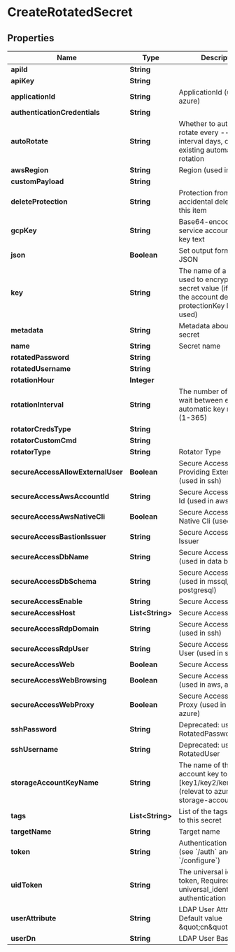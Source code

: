

# CreateRotatedSecret

## Properties

Name | Type | Description | Notes
------------ | ------------- | ------------- | -------------
**apiId** | **String** |  |  [optional]
**apiKey** | **String** |  |  [optional]
**applicationId** | **String** | ApplicationId (used in azure) |  [optional]
**authenticationCredentials** | **String** |  |  [optional]
**autoRotate** | **String** | Whether to automatically rotate every --rotation-interval days, or disable existing automatic rotation |  [optional]
**awsRegion** | **String** | Region (used in aws) |  [optional]
**customPayload** | **String** |  |  [optional]
**deleteProtection** | **String** | Protection from accidental deletion of this item |  [optional]
**gcpKey** | **String** | Base64-encoded service account private key text |  [optional]
**json** | **Boolean** | Set output format to JSON |  [optional]
**key** | **String** | The name of a key that used to encrypt the secret value (if empty, the account default protectionKey key will be used) |  [optional]
**metadata** | **String** | Metadata about the secret |  [optional]
**name** | **String** | Secret name | 
**rotatedPassword** | **String** |  |  [optional]
**rotatedUsername** | **String** |  |  [optional]
**rotationHour** | **Integer** |  |  [optional]
**rotationInterval** | **String** | The number of days to wait between every automatic key rotation (1-365) |  [optional]
**rotatorCredsType** | **String** |  |  [optional]
**rotatorCustomCmd** | **String** |  |  [optional]
**rotatorType** | **String** | Rotator Type | 
**secureAccessAllowExternalUser** | **Boolean** | Secure Access Allow Providing External User (used in ssh) |  [optional]
**secureAccessAwsAccountId** | **String** | Secure Access Account Id (used in aws) |  [optional]
**secureAccessAwsNativeCli** | **Boolean** | Secure Access Aws Native Cli (used in aws) |  [optional]
**secureAccessBastionIssuer** | **String** | Secure Access Bastion Issuer |  [optional]
**secureAccessDbName** | **String** | Secure Access DB Name (used in data bases) |  [optional]
**secureAccessDbSchema** | **String** | Secure Access Schema (used in mssql, postgresql) |  [optional]
**secureAccessEnable** | **String** | Secure Access Enabled |  [optional]
**secureAccessHost** | **List&lt;String&gt;** | Secure Access Host |  [optional]
**secureAccessRdpDomain** | **String** | Secure Access Domain (used in ssh) |  [optional]
**secureAccessRdpUser** | **String** | Secure Access Override User (used in ssh) |  [optional]
**secureAccessWeb** | **Boolean** | Secure Access Web |  [optional]
**secureAccessWebBrowsing** | **Boolean** | Secure Access Isolated (used in aws, azure) |  [optional]
**secureAccessWebProxy** | **Boolean** | Secure Access Web Proxy (used in aws, azure) |  [optional]
**sshPassword** | **String** | Deprecated: use RotatedPassword |  [optional]
**sshUsername** | **String** | Deprecated: use RotatedUser |  [optional]
**storageAccountKeyName** | **String** | The name of the storage account key to rotate [key1/key2/kerb1/kerb2] (relevat to azure-storage-account) |  [optional]
**tags** | **List&lt;String&gt;** | List of the tags attached to this secret |  [optional]
**targetName** | **String** | Target name | 
**token** | **String** | Authentication token (see &#x60;/auth&#x60; and &#x60;/configure&#x60;) |  [optional]
**uidToken** | **String** | The universal identity token, Required only for universal_identity authentication |  [optional]
**userAttribute** | **String** | LDAP User Attribute, Default value \&quot;cn\&quot; |  [optional]
**userDn** | **String** | LDAP User Base DN |  [optional]



